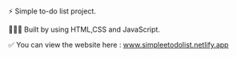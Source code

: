 ⚡️ Simple to-do list project.

👨🏼‍💻 Built by using HTML,CSS and JavaScript.

✅ You can view the website here : www.simpleetodolist.netlify.app
